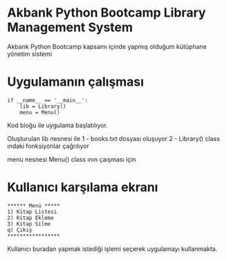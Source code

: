 # Akbank Python Bootcamp Library Management System
Akbank Python Bootcamp kapsamı içinde yapmış olduğum kütüphane yönetim sistemi

# Uygulamanın çalışması
```
if __name__ == '__main__':
    lib = Library()
    menu = Menu()
```  
Kod bloğu ile uygulama başlatılıyor.

Oluşturulan lib nesnesi ile 
1 - books.txt dosyası oluşuyor
2 - Library() class ındaki fonksiyonlar çağrılıyor

menu nesnesi Menu() class ının çaışması için

# Kullanıcı karşılama ekranı
```
****** Menü *****
1) Kitap Listesi
2) Kitap Ekleme
3) Kitap Silme
q) Çıkış
*****************
```
Kullanıcı buradan yapmak istediği işlemi seçerek uygulamayı kullanmakta.






